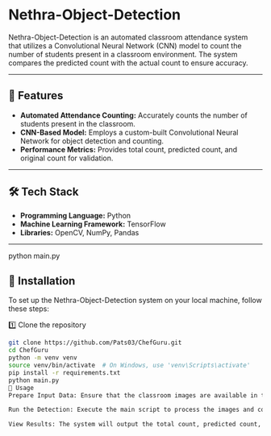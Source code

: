 # Nethra-Object-Detection

Nethra-Object-Detection is an automated classroom attendance system that utilizes a Convolutional Neural Network (CNN) model to count the number of students present in a classroom environment. The system compares the predicted count with the actual count to ensure accuracy.

---

## 🌟 Features

- **Automated Attendance Counting:** Accurately counts the number of students present in the classroom.  
- **CNN-Based Model:** Employs a custom-built Convolutional Neural Network for object detection and counting.  
- **Performance Metrics:** Provides total count, predicted count, and original count for validation.  

---

## 🛠️ Tech Stack

- **Programming Language:** Python  
- **Machine Learning Framework:** TensorFlow  
- **Libraries:** OpenCV, NumPy, Pandas  

---
python main.py

## 🚀 Installation

To set up the Nethra-Object-Detection system on your local machine, follow these steps:

1️⃣ Clone the repository  
```bash
git clone https://github.com/Pats03/ChefGuru.git
cd ChefGuru
python -m venv venv
source venv/bin/activate  # On Windows, use 'venv\Scripts\activate'
pip install -r requirements.txt
python main.py
📌 Usage
Prepare Input Data: Ensure that the classroom images are available in the specified input directory.

Run the Detection: Execute the main script to process the images and count the number of students.

View Results: The system will output the total count, predicted count, and original count for each image.

